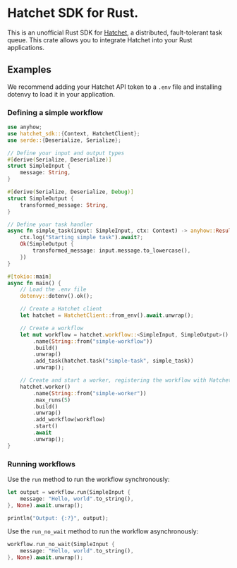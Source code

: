  # Hatchet SDK for Rust.

 This is an unofficial Rust SDK for [Hatchet](https://hatchet.run), a distributed, fault-tolerant task queue.
 This crate allows you to integrate Hatchet into your Rust applications.

 ## Examples

 We recommend adding your Hatchet API token to a `.env` file and installing dotenvy to load it in your application.

 ### Defining a simple workflow

 ```rust
 use anyhow;
 use hatchet_sdk::{Context, HatchetClient};
 use serde::{Deserialize, Serialize};

 // Define your input and output types
 #[derive(Serialize, Deserialize)]
 struct SimpleInput {
     message: String,
 }

 #[derive(Serialize, Deserialize, Debug)]
 struct SimpleOutput {
     transformed_message: String,
 }

 // Define your task handler
 async fn simple_task(input: SimpleInput, ctx: Context) -> anyhow::Result<SimpleOutput> {
     ctx.log("Starting simple task").await?;
     Ok(SimpleOutput {
         transformed_message: input.message.to_lowercase(),
     })
 }

 #[tokio::main]
 async fn main() {
     // Load the .env file
     dotenvy::dotenv().ok();

     // Create a Hatchet client
     let hatchet = HatchetClient::from_env().await.unwrap();

     // Create a workflow
     let mut workflow = hatchet.workflow::<SimpleInput, SimpleOutput>()
         .name(String::from("simple-workflow"))
         .build()
         .unwrap()
         .add_task(hatchet.task("simple-task", simple_task))
         .unwrap();

     // Create and start a worker, registering the workflow with Hatchet
     hatchet.worker()
         .name(String::from("simple-worker"))
         .max_runs(5)
         .build()
         .unwrap()
         .add_workflow(workflow)
         .start()
         .await
         .unwrap();
 }
 ```

 ### Running workflows

 Use the `run` method to run the workflow synchronously:

 ```rust
 let output = workflow.run(SimpleInput {
     message: "Hello, world".to_string(),
 }, None).await.unwrap();

 println("Output: {:?}", output);
 ```

 Use the `run_no_wait` method to run the workflow asynchronously:

 ```rust
 workflow.run_no_wait(SimpleInput {
     message: "Hello, world".to_string(),
 }, None).await.unwrap();
 ```

